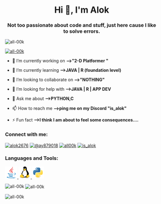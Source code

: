 <h1 align="center">Hi 👋, I'm Alok</h1>
<h3 align="center">Not too passionate about code and stuff, just here cause I like to solve errors.</h3>

<p align="left"> <img src="https://komarev.com/ghpvc/?username=all-00k&label=Profile%20views&color=0e75b6&style=flat" alt="all-00k" /> </p>

<p align="left"> <a href="https://github.com/ryo-ma/github-profile-trophy"><img src="https://github-profile-trophy.vercel.app/?username=all-00k" alt="all-00k" /></a> </p>

- 🔭 I’m currently working on **-->"2-D Platformer "**

- 🌱 I’m currently learning **-->JAVA | R (foundation level)**

- 👯 I’m looking to collaborate on **-->"NOTHING"**

- 🤝 I’m looking for help with **-->JAVA | R | APP DEV**

- 💬 Ask me about **-->PYTHON,C**

- 📫 How to reach me **-->ping me on my Discord "is_alok"**

- ⚡ Fun fact **-->I think I am about to feel some consequences....**

<h3 align="left">Connect with me:</h3>
<p align="left">
<a href="https://www.leetcode.com/alok2676" target="blank"><img align="center" src="https://raw.githubusercontent.com/rahuldkjain/github-profile-readme-generator/master/src/images/icons/Social/leet-code.svg" alt="alok2676" height="30" width="40" /></a>
<a href="https://www.hackerearth.com/@ay879018" target="blank"><img align="center" src="https://raw.githubusercontent.com/rahuldkjain/github-profile-readme-generator/master/src/images/icons/Social/hackerearth.svg" alt="@ay879018" height="30" width="40" /></a>
<a href="https://auth.geeksforgeeks.org/user/all00k" target="blank"><img align="center" src="https://raw.githubusercontent.com/rahuldkjain/github-profile-readme-generator/master/src/images/icons/Social/geeks-for-geeks.svg" alt="all00k" height="30" width="40" /></a>
<a href="https://discord.gg/is_alok" target="blank"><img align="center" src="https://raw.githubusercontent.com/rahuldkjain/github-profile-readme-generator/master/src/images/icons/Social/discord.svg" alt="is_alok" height="30" width="40" /></a>
</p>

<h3 align="left">Languages and Tools:</h3>
<p align="left"> <a href="https://www.java.com" target="_blank" rel="noreferrer"> <img src="https://raw.githubusercontent.com/devicons/devicon/master/icons/java/java-original.svg" alt="java" width="40" height="40"/> </a> <a href="https://www.linux.org/" target="_blank" rel="noreferrer"> <img src="https://raw.githubusercontent.com/devicons/devicon/master/icons/linux/linux-original.svg" alt="linux" width="40" height="40"/> </a> <a href="https://www.python.org" target="_blank" rel="noreferrer"> <img src="https://raw.githubusercontent.com/devicons/devicon/master/icons/python/python-original.svg" alt="python" width="40" height="40"/> </a> </p>

<p><img align="left" src="https://github-readme-stats.vercel.app/api/top-langs?username=all-00k&show_icons=true&locale=en&layout=compact" alt="all-00k" /></p>

<p>&nbsp;<img align="center" src="https://github-readme-stats.vercel.app/api?username=all-00k&show_icons=true&locale=en" alt="all-00k" /></p>

<p><img align="center" src="https://github-readme-streak-stats.herokuapp.com/?user=all-00k&" alt="all-00k" /></p>

